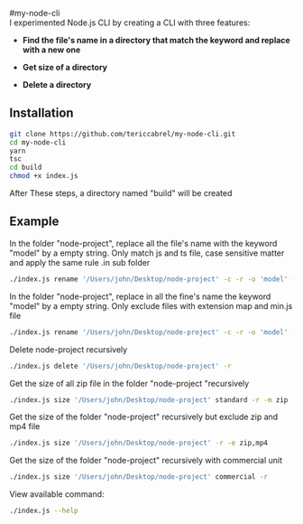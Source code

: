 #my-node-cli
<br>
I experimented Node.js CLI by creating a CLI with three features:

- **Find the file's name in a directory that match the keyword and
  replace with a new one**
  
- **Get size of a directory**

- **Delete a directory**

## Installation
```bash
git clone https://github.com/tericcabrel/my-node-cli.git
cd my-node-cli
yarn
tsc
cd build
chmod +x index.js
```
After These steps, a directory named "build" will be created 

## Example
In the folder "node-project", replace all the file's name with the keyword "model" by
a empty string. Only match js and ts file, case sensitive matter and apply the same rule 
.in sub folder
```bash
./index.js rename '/Users/john/Desktop/node-project' -c -r -o 'model' -n '' -m 'js,ts'
```

In the folder "node-project", replace in all the fine's name the keyword "model" by
a empty string. Only exclude files with extension map and min.js file
```bash
./index.js rename '/Users/john/Desktop/node-project' -c -r -o 'model' -n '' -e 'map,min.js'
```

Delete node-project recursively
```bash
./index.js delete '/Users/john/Desktop/node-project' -r
```

Get the size of all zip file in the folder "node-project "recursively
```bash
./index.js size '/Users/john/Desktop/node-project' standard -r -m zip
```

Get the size of the folder "node-project" recursively but exclude zip and mp4 file
```bash
./index.js size '/Users/john/Desktop/node-project' -r -e zip,mp4
```

Get the size of the folder "node-project" recursively with commercial unit
```bash
./index.js size '/Users/john/Desktop/node-project' commercial -r
```

View available command:
```bash
./index.js --help
```

